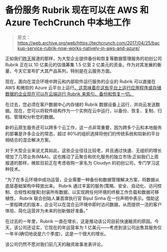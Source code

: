 # 备份服务 Rubrik 现在可以在 AWS 和 Azure TechCrunch 中本地工作

> 原文：<https://web.archive.org/web/https://techcrunch.com/2017/04/25/backup-service-rubrik-now-works-natively-in-aws-and-azure/>

正如我们[昨天](https://web.archive.org/web/20230130012303/https://techcrunch.com/2017/04/24/data-management-startup-rubrik-is-raising-up-to-200m-on-a-1b-valuation/)报道的那样，为大型企业提供备份和恢复等数据管理服务的初创公司 Rubrik 正在以 10 亿美元的估值筹集 1.5 亿至 2 亿美元的资金。作为对其发展的衡量，今天它宣布扩大其产品系列，特别是在云服务方面。

现在，面向在混合环境中跨云和内部软件运行服务的企业的 Rubrik 可以直接在 AWS 和微软的 Azure 云平台上运行[。这意味着在这些平台上运行应用程序或存储数据的企业现在可以在云端运行 Rubrik 来索引、备份和恢复一切。](https://web.archive.org/web/20230130012303/http://www.rubrik.com/solutions/cloud-backup)

在过去，您必须在客户数据中心内存储的 Rubrik 数据设备上运行，并向云发送数据。现在，您可以将软件结构作为一个实例在云中运行，以备份、恢复、复制、归档、管理和分析您的数据。

新的云原生服务还可以跨多个云工作，这一点非常重要，因为跨多个云和本地服务的部署是许多企业的常态，超过 80%的组织选择将他们的传统系统和较新的平台相结合的混合解决方案。

对于大型企业来说尤其如此，这些企业往往比较老，并且通过快速、无组织的增长增加了几项业务(M&A)。这也推动了云聚合和优化服务的独立市场:正如我们上周报道的那样，微软目前正在考虑收购一家名为 Cloudyn 的初创公司，专门学习这种技术。

“为了在多云环境中成功运营，企业需要一种备份和数据管理解决方案，将数据从底层基础架构中释放出来。 Rubrik 通过丰富的服务(策略、安全、自动化、访问控制、合规性和搜索)封装所有数据，以实现跨任何环境的终极工作负载和数据可移植性， Rubrik 联合创始人兼首席执行官 Bipul Sinha 在一份声明中表示。借助这一里程碑式的版本，企业可以在混合云环境中即时访问数据，从而提供一流的客户体验、简化运营并为未来的创新做好准备。”

在过去的一年里，Rubrik 一直在增长，这是推动该公司目前快速融资的原因。今天，该公司还证实，它现在的年运营率为 1 亿美元——考虑到该公司出售其服务仅一年半(确切地说是六个季度)，这是一个很大的增长。

该公司仍然不愿对我们前几天的融资故事发表评论。